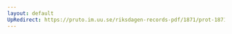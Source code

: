 ```yaml
---
layout: default
UpRedirect: https://pruto.im.uu.se/riksdagen-records-pdf/1871/prot-1871--fk--225/prot-1871--fk--225_000.pdf
---
```

